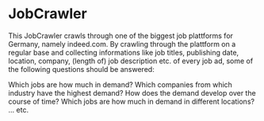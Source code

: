 # JobCrawler
This JobCrawler crawls through one of the biggest job plattforms for Germany, namely indeed.com. By crawling through the plattform on a regular base and collecting informations like job titles, publishing date, location, company, (length of) job description etc. of every job ad, some of the following questions should be answered: 

Which jobs are how much in demand? 
Which companies from which industry have the highest demand? 
How does the demand develop over the course of time? 
Which jobs are how much in demand in different locations? 
...
etc. 
